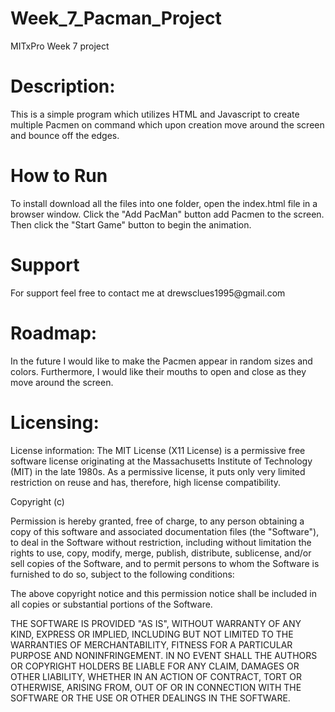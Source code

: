 # Week_7_Pacman_Project

MITxPro Week 7 project

<h1>
  Description:
</h1>

This is a simple program which utilizes HTML and Javascript to create multiple Pacmen on command which upon creation move around the screen and bounce off the edges.  

<h1>
  How to Run
</h1>

To install download all the files into one folder, open the index.html file in a browser window. Click the "Add PacMan" button add Pacmen to the screen. Then click the "Start Game" button to begin the animation. 

<h1>
  Support
</h1>
For support feel free to contact me at drewsclues1995@gmail.com

  
  <h1>
  Roadmap:
  </h1>
  
  In the future I would like to make the Pacmen appear in random sizes and colors. Furthermore, I would like their mouths to open and close as they move around the screen. 
  
  <h1>
  Licensing:
  </h1>
  
   License information: The MIT License (X11 License) is a permissive free software license originating at the Massachusetts Institute of Technology (MIT) in the late 1980s. As a permissive license, it puts only very limited restriction on reuse and has, therefore, high license compatibility.

Copyright (c)

Permission is hereby granted, free of charge, to any person obtaining a copy of this software and associated documentation files (the "Software"), to deal in the Software without restriction, including without limitation the rights to use, copy, modify, merge, publish, distribute, sublicense, and/or sell copies of the Software, and to permit persons to whom the Software is furnished to do so, subject to the following conditions:

The above copyright notice and this permission notice shall be included in all copies or substantial portions of the Software.

THE SOFTWARE IS PROVIDED "AS IS", WITHOUT WARRANTY OF ANY KIND, EXPRESS OR IMPLIED, INCLUDING BUT NOT LIMITED TO THE WARRANTIES OF MERCHANTABILITY, FITNESS FOR A PARTICULAR PURPOSE AND NONINFRINGEMENT. IN NO EVENT SHALL THE AUTHORS OR COPYRIGHT HOLDERS BE LIABLE FOR ANY CLAIM, DAMAGES OR OTHER LIABILITY, WHETHER IN AN ACTION OF CONTRACT, TORT OR OTHERWISE, ARISING FROM, OUT OF OR IN CONNECTION WITH THE SOFTWARE OR THE USE OR OTHER DEALINGS IN THE SOFTWARE.
